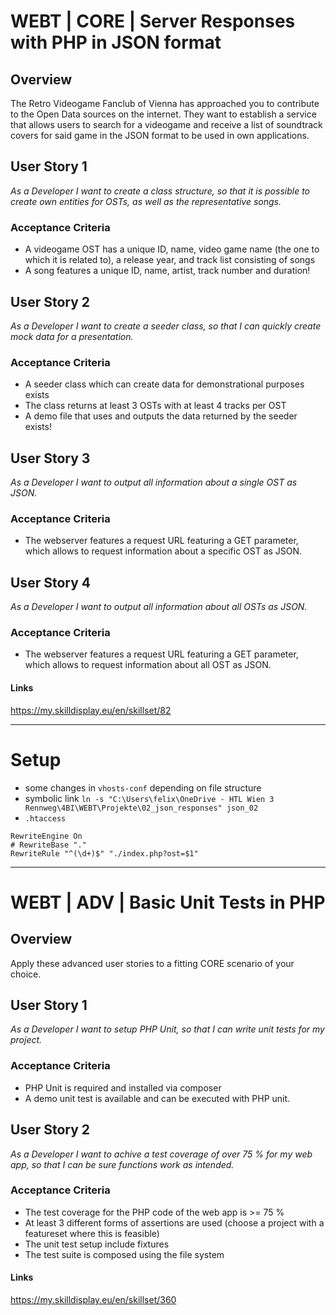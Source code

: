 # WEBT | CORE | Server Responses with PHP in JSON format

## Overview
The Retro Videogame Fanclub of Vienna has approached you to contribute to the Open Data sources on the internet. They want to establish a service that allows users to search for a videogame and receive a list of soundtrack covers for said game in the JSON format to be used in own applications.

## User Story 1
*As a Developer I want to create a class structure, so that it is possible to create own entities for OSTs, as well as the representative songs.*

### Acceptance Criteria
- A videogame OST has a unique ID, name, video game name (the one to which it is related to), a release year, and track list consisting of songs
- A song features a unique ID, name, artist, track number and duration!

## User Story 2
*As a Developer I want to create a seeder class, so that I can quickly create mock data for a presentation.*

### Acceptance Criteria
- A seeder class which can create data for demonstrational purposes exists
- The class returns at least 3 OSTs with at least 4 tracks per OST
- A demo file that uses and outputs the data returned by the seeder exists!

## User Story 3
*As a Developer I want to output all information about a single OST as JSON.*

### Acceptance Criteria
- The webserver features a request URL featuring a GET parameter, which allows to request information about a specific OST as JSON.

## User Story 4
*As a Developer I want to output all information about all OSTs as JSON.*

### Acceptance Criteria
- The webserver features a request URL featuring a GET parameter, which allows to request information about all OST as JSON.

#### Links
https://my.skilldisplay.eu/en/skillset/82

---

# Setup
- some changes in `vhosts-conf` depending on file structure
- symbolic link
`ln -s "C:\Users\felix\OneDrive - HTL Wien 3 Rennweg\4BI\WEBT\Projekte\02_json_responses" json_02`
- `.htaccess`
```apacheconf
RewriteEngine On
# RewriteBase "."
RewriteRule "^(\d+)$" "./index.php?ost=$1"
```

---

# WEBT | ADV | Basic Unit Tests in PHP

## Overview
Apply these advanced user stories to a fitting CORE scenario of your choice.

## User Story 1
*As a Developer I want to setup PHP Unit, so that I can write unit tests for my project.*

### Acceptance Criteria
- PHP Unit is required and installed via composer
- A demo unit test is available and can be executed with PHP unit.

## User Story 2
*As a Developer I want to achive a test coverage of over 75 % for my web app, so that I can be sure functions work as intended.*

### Acceptance Criteria
- The test coverage for the PHP code of the web app is >= 75 %
- At least 3 different forms of assertions are used (choose a project with a featureset where this is feasible)
- The unit test setup include fixtures
- The test suite is composed using the file system

#### Links
https://my.skilldisplay.eu/en/skillset/360

